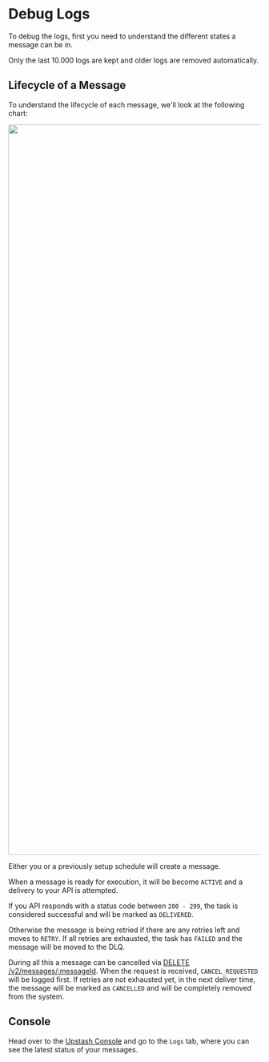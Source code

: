 # Debug Logs

To debug the logs, first you need to understand the different states a message can
be in.

Only the last 10.000 logs are kept and older logs are removed automatically.

## Lifecycle of a Message

To understand the lifecycle of each message, we'll look at the following chart:

[comment]: # "https://mermaid.live/edit#pako:eNptU9uO2jAQ_RXLjxVXhyTED5UQpBUSZdtAK7VNtfLGTmIpsZHjrEoR_17HBgLdztPMmXPm4ssJZpIyiGGjiWYrTgpF6uErSgUw9vPdLzAcvgfLJF7s45UDL4FNbEnN6FLWB9lwzVz-EbO0xXK__hb_L43Bevv8OXn6mMS7nSPYSf6tcgIXc5zOkniffH9TvrM4SZ4Sm3GcXne-rLDYLuPNcxJ_-Rrvrrs4cGMiRxLS9K1YroHM3yowqFnTkIKBjIiMVYA3xqsqRp3azWQLu3EwaFUFFNOtEg3ICa9uU91xV_HGuIltcM9v2iwz_fpN-u0_LNYbyzdcdQQVr7k2PsnK6yx90Y5vLtXBF-ED1h_CA5wKOICF4hRirVo2gDVTNelCeOoYKdQlq1kKsXEpy0lb6RSm4mxkByJ-SFlflUq2RQlxTqrGRO2B9u_uhpJWy91RZFeNY8WUa6lupEoSykx4gvp46J5wwRtt-mVS5LzocHOABi61PjR4PO7So4Lrsn0ZZbIeN5yWROnyNQrGAQrmBHksCD3iex7NXqbRPEezaU7DyRQReD4PILP9P7n_Yr-N2YYJM8RStkJDHHqRXbfr_RviaDbyQg9NJz7yg9ksCAfwCHGARn6AfC9CKJqiiT83lf_Y85mM5uEsurfzX7VrENs"

<Frame>
  <img src="https://mintcdn.com/upstash/V1WwT580M-elE8rq/img/qstash/debuglogs.png?fit=max&auto=format&n=V1WwT580M-elE8rq&q=85&s=8794ba1b556ec2da5c84c5481e375d3d" data-og-width="1708" width="1708" data-og-height="1458" height="1458" data-path="img/qstash/debuglogs.png" data-optimize="true" data-opv="3" srcset="https://mintcdn.com/upstash/V1WwT580M-elE8rq/img/qstash/debuglogs.png?w=280&fit=max&auto=format&n=V1WwT580M-elE8rq&q=85&s=a7cb1ab4658833c74c3991ebe5994d3b 280w, https://mintcdn.com/upstash/V1WwT580M-elE8rq/img/qstash/debuglogs.png?w=560&fit=max&auto=format&n=V1WwT580M-elE8rq&q=85&s=01e2f4073c606f313c6dbe2fc6166f0f 560w, https://mintcdn.com/upstash/V1WwT580M-elE8rq/img/qstash/debuglogs.png?w=840&fit=max&auto=format&n=V1WwT580M-elE8rq&q=85&s=65b8788cab4b77dd22115de91063e20a 840w, https://mintcdn.com/upstash/V1WwT580M-elE8rq/img/qstash/debuglogs.png?w=1100&fit=max&auto=format&n=V1WwT580M-elE8rq&q=85&s=15eee57803a433362aafad9b0b27b093 1100w, https://mintcdn.com/upstash/V1WwT580M-elE8rq/img/qstash/debuglogs.png?w=1650&fit=max&auto=format&n=V1WwT580M-elE8rq&q=85&s=075a8e581dd28315103286f20c5a28cf 1650w, https://mintcdn.com/upstash/V1WwT580M-elE8rq/img/qstash/debuglogs.png?w=2500&fit=max&auto=format&n=V1WwT580M-elE8rq&q=85&s=3e63559550c097d6f961d769edabe453 2500w" />
</Frame>

Either you or a previously setup schedule will create a message.

When a message is ready for execution, it will be become `ACTIVE` and a delivery to
your API is attempted.

If you API responds with a status code between `200 - 299`, the task is
considered successful and will be marked as `DELIVERED`.

Otherwise the message is being retried if there are any retries left and moves to `RETRY`. If all retries are exhausted, the task has `FAILED` and the message will be moved to the DLQ.

During all this a message can be cancelled via [DELETE /v2/messages/:messageId](https://docs.upstash.com/qstash/api/messages/cancel). When the request is received, `CANCEL_REQUESTED` will be logged first.
If retries are not exhausted yet, in the next deliver time, the message will be marked as `CANCELLED` and will be completely removed from the system.

## Console

Head over to the [Upstash Console](https://console.upstash.com/qstash) and go to
the `Logs` tab, where you can see the latest status of your messages.
